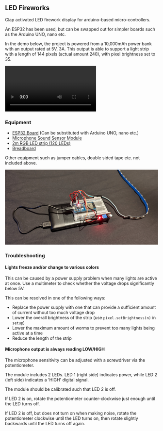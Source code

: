 ## LED Fireworks

Clap activated LED firework display for arduino-based micro-controllers.

An ESP32 has been used, but can be swapped out for simpler boards such as the Arduino UNO, nano etc.

In the demo below, the project is powered from a 10,000mAh power bank with an output rated at 5V, 3A. This output is able to support a light strip with a length of 144 pixels (actual amount 240), with pixel brightness set to 35.

![demo](images/demo.mp4)

### Equipment

- [ESP32 Board](https://www.jaycar.com.au/esp32-main-board-with-wifi-and-bluetooth-communication/p/XC3800) (Can be substituted with Arduino UNO, nano etc.)
- [Microphone Sound Sensor Module](https://www.jaycar.com.au/arduino-compatible-microphone-sound-sensor-module/p/XC4438)
- [2m RGB LED strip (120 LEDs)](https://www.jaycar.com.au/2m-rgb-led-strip-with-120-x-addressable-w2812b-rgb-leds-arduino-mcu-compatible-5v/p/XC4390)
- [Breadboard](https://www.jaycar.com.au/arduino-compatible-breadboard-with-400-tie-points/p/PB8820)

Other equipment such as jumper cables, double sided tape etc. not included above.

![equipment](images/board.jpg)

### Troubleshooting

#### Lights freeze and/or change to various colors

This can be caused by a power supply problem when many lights are active at once. Use a multimeter to check whether the voltage drops significantly below 5V.

This can be resolved in one of the following ways:

- Replace the power supply with one that can provide a sufficient amount of current without too much voltage drop
- Lower the overall brightness of the strip (use `pixel.setBrightness(n)` in `setup`)
- Lower the maximum amount of worms to prevent too many lights being active at a time
- Reduce the length of the strip

#### Microphone output is always reading LOW/HIGH

The microphone sensitivity can be adjusted with a screwdriver via the potentiometer.

The module includes 2 LEDs.
LED 1 (right side) indicates power, while LED 2 (left side) indicates a 'HIGH' digital signal.

The module should be calibrated such that LED 2 is off.

If LED 2 is on, rotate the potentiometer counter-clockwise just enough until the LED turns off.

If LED 2 is off, but does not turn on when making noise, rotate the potentiometer clockwise until the LED turns on, then rotate slightly backwards until the LED turns off again.
